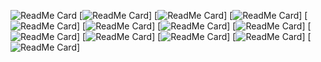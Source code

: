 ![ReadMe Card](https://github-readme-stats.vercel.app/api/pin/?username=Web-Hacker403&repo=shell-backdoor-list)                                        [![ReadMe Card](https://github-readme-stats.vercel.app/api/pin/?username=Web-Hacker403&repo=php_shell)]
[![ReadMe Card](https://github-readme-stats.vercel.app/api/pin/?username=Web-Hacker403&repo=darkness)]
[![ReadMe Card](https://github-readme-stats.vercel.app/api/pin/?username=Web-Hacker403&repo=WebShell-Backdoorv5)]
[![ReadMe Card](https://github-readme-stats.vercel.app/api/pin/?username=Web-Hacker403&repo=SlotBot-V1.2-beta)]
[![ReadMe Card](https://github-readme-stats.vercel.app/api/pin/?username=Web-Hacker403&repo=SHELL)]
[![ReadMe Card](https://github-readme-stats.vercel.app/api/pin/?username=Web-Hacker403&repo=PX-WebShell)]
[![ReadMe Card](https://github-readme-stats.vercel.app/api/pin/?username=Web-Hacker403&repo=PHP-backdoors)]
[![ReadMe Card](https://github-readme-stats.vercel.app/api/pin/?username=Web-Hacker403&repo=Mannu-Shell)]
[![ReadMe Card](https://github-readme-stats.vercel.app/api/pin/?username=Web-Hacker403&repo=Keisatsu-Shell-Backdoor)]
[![ReadMe Card](https://github-readme-stats.vercel.app/api/pin/?username=Web-Hacker403&repo=IRAshell)]
[![ReadMe Card](https://github-readme-stats.vercel.app/api/pin/?username=Web-Hacker403&repo=Backdoor)]
[![ReadMe Card](https://github-readme-stats.vercel.app/api/pin/?username=Web-Hacker403&repo=WebShell-Backdoor)]
